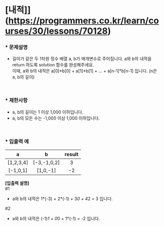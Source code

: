 
# [내적]](https://programmers.co.kr/learn/courses/30/lessons/70128) #



### * 문제설명 ###  
* 길이가 같은 두 1차원 정수 배열 a, b가 매개변수로 주어집니다. a와 b의 내적을 return 하도록 solution 함수를 완성해주세요.  
이때, a와 b의 내적은 a[0]*b[0] + a[1]*b[1] + ... + a[n-1]*b[n-1] 입니다. (n은 a, b의 길이)    
</br>

### * 제한사항 ### 
*   a, b의 길이는 1 이상 1,000 이하입니다.  
*   a, b의 모든 수는 -1,000 이상 1,000 이하입니다.  
    
</br>

### * 입출력 예 ###  

a | b | result 
:------:|:------:|:------:
[1,2,3,4] | [-3,-1,0,2] | 3 |
[-1,0,1] | [1,0,-1] | -2 |


**[입출력 설명]**    
#1  
* a와 b의 내적은 1*(-3) + 2*(-1) + 3*0 + 4*2 = 3 입니다.  

#2  
* a와 b의 내적은 (-1)*1 + 0*0 + 1*(-1) = -2 입니다.  
